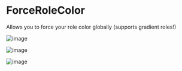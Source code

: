 # ForceRoleColor

Allows you to force your role color globally (supports gradient roles!)

![image](https://github.com/user-attachments/assets/a75def5d-75f8-4139-a37e-b6d4b15554af)

![image](https://github.com/user-attachments/assets/b0dc77a1-32ab-4658-b833-983710387c96)

![image](https://github.com/user-attachments/assets/5c45fd20-b054-4fb0-9728-fc4f190505b3)
